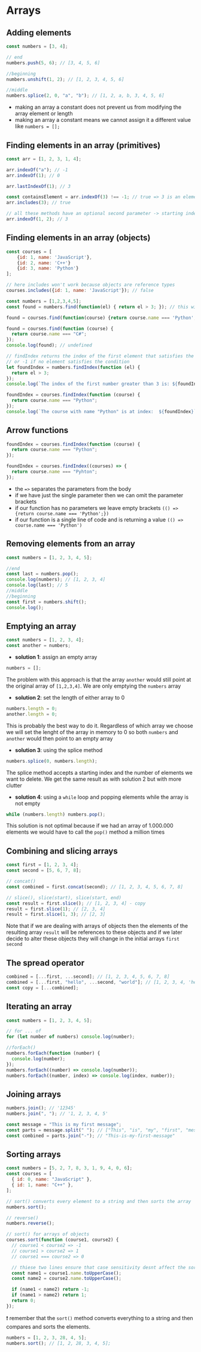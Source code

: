# Arrays

## Adding elements

```javascript
const numbers = [3, 4];

// end
numbers.push(5, 6); // [3, 4, 5, 6]

//beginning
numbers.unshift(1, 2); // [1, 2, 3, 4, 5, 6]

//middle
numbers.splice(2, 0, "a", "b"); // [1, 2, a, b, 3, 4, 5, 6]
```

- making an array a constant does not prevent us from modifying the array element or length
- making an array a constant means we cannot assign it a different value like `numbers = [];`

## Finding elements in an array (primitives)

```javascript
const arr = [1, 2, 3, 1, 4];

arr.indexOf("a"); // -1
arr.indexOf(1); // 0

arr.lastIndexOf(1); // 3

const containsElement = arr.indexOf(3) !== -1; // true => 3 is an element of the array
arr.includes(3); // true

// all these methods have an optional second parameter -> starting index
arr.indexOf(1, 2); // 3
```

## Finding elements in an array (objects)

```javascript
const courses = [
    {id: 1, name: 'JavaScript'},
    {id: 2, name: 'C++'}
    {id: 3, name: 'Python'}
];

// here includes won't work because objects are reference types
courses.includes({id: 1, name: 'JavaScript'}); // false

const numbers = [1,2,3,4,5];
const found = numbers.find(function(el) { return el > 3; }); // this will stop at 4

found = courses.find(function(course) {return course.name === 'Python';}); // {id: 3, name: 'Python'}

found = courses.find(function (course) {
  return course.name === "C#";
});
console.log(found); // undefined

// findIndex returns the index of the first element that satisfies the condition
// or -1 if no element satisfies the condition
let foundIndex = numbers.findIndex(function (el) {
  return el > 3;
});
console.log(`The index of the first number greater than 3 is: ${foundIndex}`); // 2

foundIndex = courses.findIndex(function (course) {
  return course.name === "Python";
});
console.log(`The course with name "Python" is at index:  ${foundIndex}`); // 3
```

## Arrow functions

```javascript
foundIndex = courses.findIndex(function (course) {
  return course.name === "Python";
});

foundIndex = courses.findIndex((courses) => {
  return course.name === "Pyhton";
});
```

- the `=>` separates the parameters from the body
- if we have just the single parameter then we can omit the parameter brackets
- if our function has no parameters we leave empty brackets `(() => {return course.name === 'Python';})`
- if our function is a single line of code and is returning a value `(() => course.name === 'Python')`

## Removing elements from an array

```javascript
const numbers = [1, 2, 3, 4, 5];

//end
const last = numbers.pop();
console.log(numbers); // [1, 2, 3, 4]
console.log(last); // 5
//middle
//beginning
const first = numbers.shift();
console.log();
```

## Emptying an array

```javascript
const numbers = [1, 2, 3, 4];
const another = numbers;
```

- **solution 1**: assign an empty array

```javascript
numbers = [];
```

The problem with this approach is that the array `another` would still point at the original array of `[1,2,3,4]`. We are only emptying the `numbers` array

- **solution 2**: set the length of either array to 0

```javascript
numbers.length = 0;
another.length = 0;
```

This is probably the best way to do it. Regardless of which array we choose we will set the lenght of the array in memory to 0 so both `numbers` and `another` would then point to an empty array

- **solution 3**: using the splice method

```javascript
numbers.splice(0, numbers.length);
```

The splice method accepts a starting index and the number of elements we want to delete. We get the same result as with solution 2 but with more clutter

- **solution 4**: using a `while` loop and popping elements while the array is not empty

```javascript
while (numbers.length) numbers.pop();
```

This solution is not optimal because if we had an array of 1.000.000 elements we would have to call the `pop()` method a million times

## Combining and slicing arrays

```javascript
const first = [1, 2, 3, 4];
const second = [5, 6, 7, 8];

// concat()
const combined = first.concat(second); // [1, 2, 3, 4, 5, 6, 7, 8]

// slice(), slice(start), slice(start, end)
const result = first.slice(); // [1, 2, 3, 4] - copy
result = first.slice(1); // [2, 3, 4]
result = first.slice(1, 3); // [2, 3]
```

Note that if we are dealing with arrays of objects then the elements of the resulting array `result` will be references to these objects and if we later decide to alter these objects they will change in the initial arrays `first` `second`

## The spread operator

```javascript
combined = [...first, ...second]; // [1, 2, 3, 4, 5, 6, 7, 8]
combined = [...first, "hello", ...second, "world"]; // [1, 2, 3, 4, 'hello', 5, 6, 7, 8, 'world']
const copy = [...combined];
```

## Iterating an array

```javascript
const numbers = [1, 2, 3, 4, 5];

// for ... of
for (let number of numbers) console.log(number);

//forEach()
numbers.forEach(function (number) {
  console.log(number);
});
numbers.forEach((number) => console.log(number));
numbers.forEach((number, index) => console.log(index, number));
```

## Joining arrays

```javascript
numbers.join(); // '12345'
numbers.join(", "); // '1, 2, 3, 4, 5'

const message = "This is my first message";
const parts = message.split(" "); // ["This", "is", "my", "first", "message"]
const combined = parts.join("-"); // "This-is-my-first-message"
```

## Sorting arrays

```javascript
const numbers = [5, 2, 7, 8, 3, 1, 9, 4, 0, 6];
const courses = [
  { id: 0, name: "JavaScript" },
  { id: 1, name: "C++" },
];

// sort() converts every element to a string and then sorts the array
numbers.sort();

// reverse()
numbers.reverse();

// sort() for arrays of objects
courses.sort(function (course1, course2) {
  // course1 < course2 => -1
  // course1 > course2 => 1
  // course1 === course2 => 0

  // thiese two lines ensure that case sensitivity desnt affect the sorting method
  const name1 = course1.name.toUpperCase();
  const name2 = course2.name.toUpperCase();

  if (name1 < name2) return -1;
  if (name1 > name2) return 1;
  return 0;
});
```

❗ remember that the `sort()` method converts everything to a string and then compares and sorts the elements.

```javascript
numbers = [1, 2, 3, 28, 4, 5];
numbers.sort(); // [1, 2, 28, 3, 4, 5];
```
